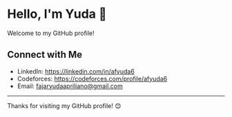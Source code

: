 # Hello, I'm Yuda 👋

Welcome to my GitHub profile!

## Connect with Me

- LinkedIn: https://linkedin.com/in/afyuda6
- Codeforces: https://codeforces.com/profile/afyuda6
- Email: fajaryudaapriliano@gmail.com

---
Thanks for visiting my GitHub profile! 😊
